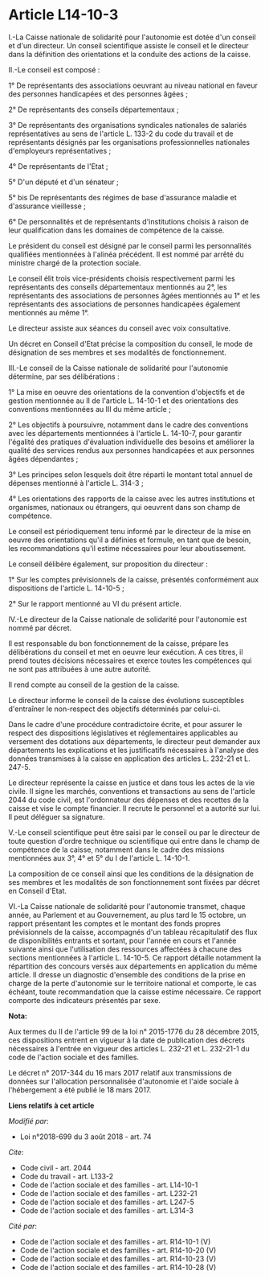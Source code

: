 # Article L14-10-3

I.-La Caisse nationale de solidarité pour l'autonomie est dotée d'un conseil et d'un directeur. Un conseil scientifique
assiste le conseil et le directeur dans la définition des orientations et la conduite des actions de la caisse.

II.-Le conseil est composé :

1° De représentants des associations oeuvrant au niveau national en faveur des personnes handicapées et des personnes âgées ;

2° De représentants des conseils départementaux ;

3° De représentants des organisations syndicales nationales de salariés représentatives au sens de l'article L. 133-2 du code
du travail et de représentants désignés par les organisations professionnelles nationales d'employeurs représentatives ;

4° De représentants de l'Etat ;

5° D'un député et d'un sénateur ;

5° bis De représentants des régimes de base d'assurance maladie et d'assurance vieillesse ;

6° De personnalités et de représentants d'institutions choisis à raison de leur qualification dans les domaines de compétence
de la caisse.

Le président du conseil est désigné par le conseil parmi les personnalités qualifiées mentionnées à l'alinéa précédent. Il
est nommé par arrêté du ministre chargé de la protection sociale.

Le conseil élit trois vice-présidents choisis respectivement parmi les représentants des conseils départementaux mentionnés
au 2°, les représentants des associations de personnes âgées mentionnés au 1° et les représentants des associations de
personnes handicapées également mentionnés au même 1°.

Le directeur assiste aux séances du conseil avec voix consultative.

Un décret en Conseil d'Etat précise la composition du conseil, le mode de désignation de ses membres et ses modalités de
fonctionnement.

III.-Le conseil de la Caisse nationale de solidarité pour l'autonomie détermine, par ses délibérations :

1° La mise en oeuvre des orientations de la convention d'objectifs et de gestion mentionnée au II de l'article L. 14-10-1 et
des orientations des conventions mentionnées au III du même article ;

2° Les objectifs à poursuivre, notamment dans le cadre des conventions avec les départements mentionnées à l'article L.
14-10-7, pour garantir l'égalité des pratiques d'évaluation individuelle des besoins et améliorer la qualité des services
rendus aux personnes handicapées et aux personnes âgées dépendantes ;

3° Les principes selon lesquels doit être réparti le montant total annuel de dépenses mentionné à l'article L. 314-3 ;

4° Les orientations des rapports de la caisse avec les autres institutions et organismes, nationaux ou étrangers, qui
oeuvrent dans son champ de compétence.

Le conseil est périodiquement tenu informé par le directeur de la mise en oeuvre des orientations qu'il a définies et
formule, en tant que de besoin, les recommandations qu'il estime nécessaires pour leur aboutissement.

Le conseil délibère également, sur proposition du directeur :

1° Sur les comptes prévisionnels de la caisse, présentés conformément aux dispositions de l'article L. 14-10-5 ;

2° Sur le rapport mentionné au VI du présent article.

IV.-Le directeur de la Caisse nationale de solidarité pour l'autonomie est nommé par décret.

Il est responsable du bon fonctionnement de la caisse, prépare les délibérations du conseil et met en oeuvre leur exécution.
A ces titres, il prend toutes décisions nécessaires et exerce toutes les compétences qui ne sont pas attribuées à une autre
autorité.

Il rend compte au conseil de la gestion de la caisse.

Le directeur informe le conseil de la caisse des évolutions susceptibles d'entraîner le non-respect des objectifs déterminés
par celui-ci.

Dans le cadre d'une procédure contradictoire écrite, et pour assurer le respect des dispositions législatives et
réglementaires applicables au versement des dotations aux départements, le directeur peut demander aux départements les
explications et les justificatifs nécessaires à l'analyse des données transmises à la caisse en application des articles L.
232-21 et L. 247-5.

Le directeur représente la caisse en justice et dans tous les actes de la vie civile. Il signe les marchés, conventions et
transactions au sens de l'article 2044 du code civil, est l'ordonnateur des dépenses et des recettes de la caisse et vise le
compte financier. Il recrute le personnel et a autorité sur lui. Il peut déléguer sa signature.

V.-Le conseil scientifique peut être saisi par le conseil ou par le directeur de toute question d'ordre technique ou
scientifique qui entre dans le champ de compétence de la caisse, notamment dans le cadre des missions mentionnées aux 3°, 4°
et 5° du I de l'article L. 14-10-1.

La composition de ce conseil ainsi que les conditions de la désignation de ses membres et les modalités de son fonctionnement
sont fixées par décret en Conseil d'Etat.

VI.-La Caisse nationale de solidarité pour l'autonomie transmet, chaque année, au Parlement et au Gouvernement, au plus tard
le 15 octobre, un rapport présentant les comptes et le montant des fonds propres prévisionnels de la caisse, accompagnés d'un
tableau récapitulatif des flux de disponibilités entrants et sortant, pour l'année en cours et l'année suivante ainsi que
l'utilisation des ressources affectées à chacune des sections mentionnées à l'article L. 14-10-5. Ce rapport détaille
notamment la répartition des concours versés aux départements en application du même article. Il dresse un diagnostic
d'ensemble des conditions de la prise en charge de la perte d'autonomie sur le territoire national et comporte, le cas
échéant, toute recommandation que la caisse estime nécessaire. Ce rapport comporte des indicateurs présentés par sexe.

**Nota:**

Aux termes du II de l'article 99 de la loi n° 2015-1776 du 28 décembre 2015, ces dispositions entrent en vigueur à la date de
publication des décrets nécessaires à l'entrée en vigueur des articles L. 232-21 et L. 232-21-1 du code de l'action sociale
et des familles.

Le décret n° 2017-344 du 16 mars 2017 relatif aux transmissions de données sur l'allocation personnalisée d'autonomie et
l'aide sociale à l'hébergement a été publié le 18 mars 2017.

**Liens relatifs à cet article**

_Modifié par_:

  - Loi n°2018-699 du 3 août 2018 - art. 74

_Cite_:

  - Code civil - art. 2044
  - Code du travail - art. L133-2
  - Code de l'action sociale et des familles - art. L14-10-1
  - Code de l'action sociale et des familles - art. L232-21
  - Code de l'action sociale et des familles - art. L247-5
  - Code de l'action sociale et des familles - art. L314-3

_Cité par_:

  - Code de l'action sociale et des familles - art. R14-10-1 (V)
  - Code de l'action sociale et des familles - art. R14-10-20 (V)
  - Code de l'action sociale et des familles - art. R14-10-23 (V)
  - Code de l'action sociale et des familles - art. R14-10-28 (V)

